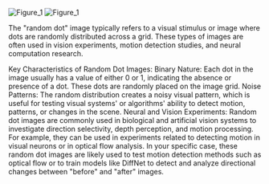 ![Figure_1](https://github.com/user-attachments/assets/a952cd3d-4207-458b-8eff-461f22786f17)
![Figure_1](https://github.com/user-attachments/assets/5e71305b-91a0-48b6-bf37-fbfba86a8343)

The "random dot" image typically refers to a visual stimulus or image where dots are randomly distributed across a grid. These types of images are often used in vision experiments, motion detection studies, and neural computation research.

Key Characteristics of Random Dot Images:
Binary Nature: Each dot in the image usually has a value of either 0 or 1, indicating the absence or presence of a dot. These dots are randomly placed on the image grid.
Noise Patterns: The random distribution creates a noisy visual pattern, which is useful for testing visual systems' or algorithms' ability to detect motion, patterns, or changes in the scene.
Neural and Vision Experiments: Random dot images are commonly used in biological and artificial vision systems to investigate direction selectivity, depth perception, and motion processing. For example, they can be used in experiments related to detecting motion in visual neurons or in optical flow analysis.
In your specific case, these random dot images are likely used to test motion detection methods such as optical flow or to train models like DiffNet to detect and analyze directional changes between "before" and "after" images.
